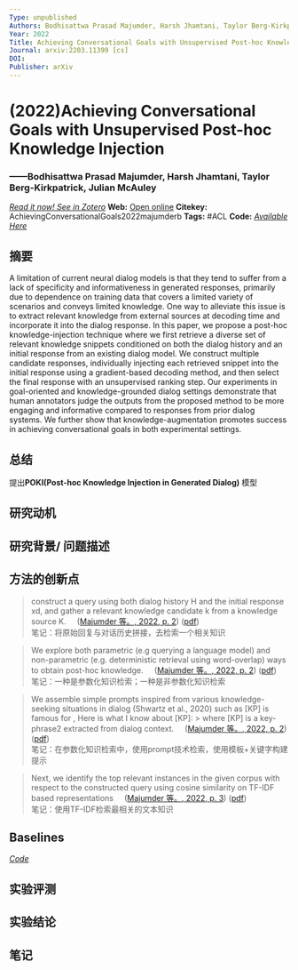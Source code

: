 ```yaml
---
Type: unpublished
Authors: Bodhisattwa Prasad Majumder, Harsh Jhamtani, Taylor Berg-Kirkpatrick, Julian McAuley
Year: 2022
Title: Achieving Conversational Goals with Unsupervised Post-hoc Knowledge Injection
Journal: arxiv:2203.11399 [cs]
DOI: 
Publisher: arXiv
---
```


#  (2022)Achieving Conversational Goals with Unsupervised Post-hoc Knowledge Injection
###                  ——Bodhisattwa Prasad Majumder, Harsh Jhamtani, Taylor Berg-Kirkpatrick, Julian McAuley
[*Read it now! See in Zotero*](zotero://select/items/@AchievingConversationalGoals2022majumderb)
**Web:** [Open online](http://arxiv.org/abs/2203.11399)
**Citekey:** AchievingConversationalGoals2022majumderb
**Tags:** #ACL
**Code:** [*Available Here*]()

## 摘要
A limitation of current neural dialog models is that they tend to suffer from a lack of specificity and informativeness in generated responses, primarily due to dependence on training data that covers a limited variety of scenarios and conveys limited knowledge. One way to alleviate this issue is to extract relevant knowledge from external sources at decoding time and incorporate it into the dialog response. In this paper, we propose a post-hoc knowledge-injection technique where we first retrieve a diverse set of relevant knowledge snippets conditioned on both the dialog history and an initial response from an existing dialog model. We construct multiple candidate responses, individually injecting each retrieved snippet into the initial response using a gradient-based decoding method, and then select the final response with an unsupervised ranking step. Our experiments in goal-oriented and knowledge-grounded dialog settings demonstrate that human annotators judge the outputs from the proposed method to be more engaging and informative compared to responses from prior dialog systems. We further show that knowledge-augmentation promotes success in achieving conversational goals in both experimental settings.

## 总结
提出**POKI(Post-hoc Knowledge Injection in Generated Dialog)** 模型
  
## 研究动机


## 研究背景/ 问题描述


## 方法的创新点

> construct a query using both dialog history H and the initial response xd, and gather a relevant knowledge candidate k from a knowledge source K.     ([Majumder 等。, 2022, p. 2](zotero://select/library/items/P4BTWQ5X)) ([pdf](zotero://open-pdf/library/items/C8QL46D9?page=2&annotation=EPALLMY9))  
> 笔记：将原始回复与对话历史拼接，去检索一个相关知识

> We explore both parametric (e.g querying a language model) and non-parametric (e.g. deterministic retrieval using word-overlap) ways to obtain post-hoc knowledge.     ([Majumder 等。, 2022, p. 2](zotero://select/library/items/P4BTWQ5X)) ([pdf](zotero://open-pdf/library/items/C8QL46D9?page=2&annotation=GGGFZMX9))  
> 笔记：一种是参数化知识检索；一种是非参数化知识检索

> We assemble simple prompts inspired from various knowledge-seeking situations in dialog (Shwartz et al., 2020) such as \[KP\] is famous for , Here is what I know about \[KP\]: > where [KP] is a key-phrase2 extracted from dialog context.      ([Majumder 等。, 2022, p. 2](zotero://select/library/items/P4BTWQ5X)) ([pdf](zotero://open-pdf/library/items/C8QL46D9?page=2&annotation=RQMBPN6N))  
> 笔记：在参数化知识检索中，使用prompt技术检索，使用模板+关键字构建提示

> Next, we identify the top relevant instances in the given corpus with respect to the constructed query using cosine similarity on TF-IDF based representations     ([Majumder 等。, 2022, p. 3](zotero://select/library/items/P4BTWQ5X)) ([pdf](zotero://open-pdf/library/items/C8QL46D9?page=3&annotation=8GBVB8M3))  
> 笔记：使用TF-IDF检索最相关的文本知识

## Baselines
[]()       [*Code*]()
> 

## 实验评测


## 实验结论


## 笔记

